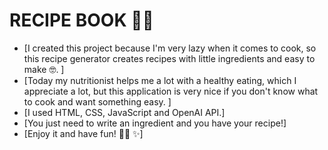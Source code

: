 # RECIPE BOOK 👩‍🍳
* [I created this project because I'm very lazy when it comes to cook, so this recipe generator creates recipes with little ingredients and easy to make 🤓. ]
* [Today my nutritionist helps me a lot with a healthy eating, which I appreciate a lot, but this application is very nice if you don't know what to cook and want something easy. ]
* [I used HTML, CSS, JavaScript and OpenAI API.]
* [You just need to write an ingredient and you have your recipe!]
* [Enjoy it and have fun! 👩‍🍳 ✨]
